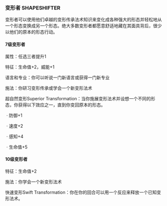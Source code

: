 ### 变形者	SHAPESHIFTER

​		变形者可以使用他们卓越的变形传承法术知识来变化成各种强大的形态并轻松地从一个形态变换成另一个形态。绝大多数变形者都愿意舒适地藏在其面具背后，很少以他们的原本的形态行动。

#### 7级变形者

属性：任选三者提升1

特征：生命值+2，威能+1

语言和专业：你可以听说一门新语言或获得一门新专业

施法：你研习变形传承或学会一个新变形法术

超自然变形Superior Transformation：当你施展变形法术并设想一个不同的形态，你获得以下效应之一，直到你变回原本的形态。

​	·	防御+1

​	·	速度+2

​	·	感知+4

​	·	生命值+5

#### 10级变形者

特征：生命值+2

施法：你学会一个新变形法术

快速变形Swift Transformation：你在你的回合可以用一个反应来释放一个已知变形法术。